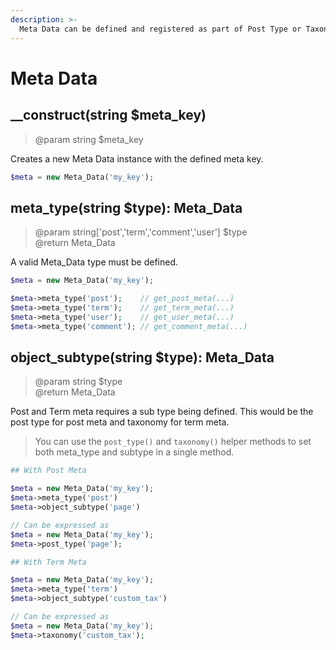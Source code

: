 ```yaml
---
description: >-
  Meta Data can be defined and registered as part of Post Type or Taxonomy definitions, but also standalone. Stand alone Meta Data can be assigned to existing Post Types or Taxonomies, but also User and Comment.
---
```


# Meta Data

## __construct(string $meta_key)
> @param string $meta_key

Creates a new Meta Data instance with the defined meta key.

```php
$meta = new Meta_Data('my_key');
```

## meta_type(string $type): Meta_Data
> @param string['post','term','comment','user'] $type  
> @return Meta_Data  

A valid Meta_Data type must be defined.

```php
$meta = new Meta_Data('my_key');

$meta->meta_type('post');    // get_post_meta(...)
$meta->meta_type('term');    // get_term_meta(...)
$meta->meta_type('user');    // get_user_meta(...)
$meta->meta_type('comment'); // get_comment_meta(...)
```

## object_subtype(string $type): Meta_Data
> @param string $type    
> @return Meta_Data  

Post and Term meta requires a sub type being defined. This would be the post type for post meta and taxonomy for term meta. 

> You can use the `post_type()` and `taxonomy()` helper methods to set both meta_type and subtype in a single method.

```php
## With Post Meta

$meta = new Meta_Data('my_key');
$meta->meta_type('post')
$meta->object_subtype('page')

// Can be expressed as
$meta = new Meta_Data('my_key');
$meta->post_type('page');

## With Term Meta

$meta = new Meta_Data('my_key');
$meta->meta_type('term')
$meta->object_subtype('custom_tax')

// Can be expressed as
$meta = new Meta_Data('my_key');
$meta->taxonomy('custom_tax');
```
